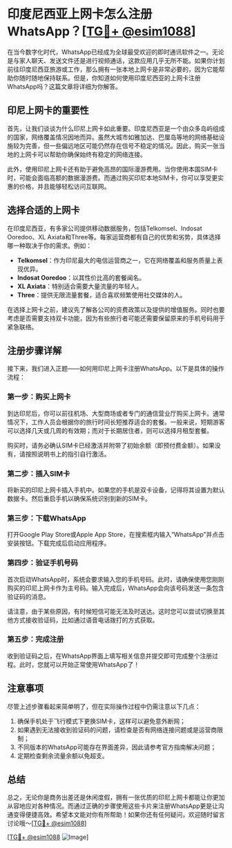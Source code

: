 # 印度尼西亚上网卡怎么注册WhatsApp？[[TG💪+ @esim1088](https://t.me/s/esim1088)]

在当今数字化时代，WhatsApp已经成为全球最受欢迎的即时通讯软件之一。无论是与家人聊天、发送文件还是进行视频通话，这款应用几乎无所不能。如果你计划前往印度尼西亚旅游或工作，那么拥有一张本地上网卡是非常必要的，因为它能帮助你随时随地保持联系。但是，你知道如何使用印度尼西亚的上网卡注册WhatsApp吗？这篇文章将详细为你解答。

## 印尼上网卡的重要性

首先，让我们谈谈为什么印尼上网卡如此重要。印度尼西亚是一个由众多岛屿组成的国家，网络覆盖情况因地而异。虽然大城市如雅加达、巴厘岛等地的网络基础设施较为完善，但一些偏远地区可能仍然存在信号不稳定的情况。因此，购买一张当地的上网卡可以帮助你确保始终有稳定的网络连接。

此外，使用印尼上网卡还有助于避免高昂的国际漫游费用。当你使用本国SIM卡时，可能会面临高额的数据漫游费。而通过购买印尼本地SIM卡，你可以享受更实惠的价格，并且能够轻松访问互联网。

## 选择合适的上网卡

在印度尼西亚，有多家公司提供移动数据服务，包括Telkomsel、Indosat Ooredoo、XL Axiata和Three等。每家运营商都有自己的优势和劣势，具体选择哪一种取决于你的需求。例如：

- **Telkomsel**：作为印尼最大的电信运营商之一，它在网络覆盖和服务质量上表现优异。
- **Indosat Ooredoo**：以其性价比高的套餐闻名。
- **XL Axiata**：特别适合需要大量流量的年轻人。
- **Three**：提供无限流量套餐，适合喜欢频繁使用社交媒体的人。

在选择上网卡之前，建议先了解各公司的资费政策以及提供的增值服务。同时也要考虑是否需要支持双卡功能，因为有些旅行者可能还需要保留原来的手机号码用于紧急联络。

## 注册步骤详解

接下来，我们进入正题——如何用印尼上网卡注册WhatsApp。以下是具体的操作流程：

### 第一步：购买上网卡

到达印尼后，你可以前往机场、大型商场或者专门的通信营业厅购买上网卡。通常情况下，工作人员会根据你的旅行时间长短推荐适合的套餐。一般来说，短期游客可以选择几天或几周的有效期；而对于长期居住者，则可以选择月租型套餐。

购买时，请务必确认SIM卡已经激活并附带了初始余额（即预付费金额）。如果没有，请按照说明书上的指引自行激活。

### 第二步：插入SIM卡

将新买的印尼上网卡插入手机中。如果您的手机是双卡设备，记得将其设置为默认数据卡。然后重启手机以确保系统识别到新的SIM卡。

### 第三步：下载WhatsApp

打开Google Play Store或Apple App Store，在搜索框内输入“WhatsApp”并点击安装按钮。下载完成后启动应用程序。

### 第四步：验证手机号码

首次启动WhatsApp时，系统会要求输入您的手机号码。此时，请确保使用您刚刚购买的印尼上网卡作为主号码。输入完成后，WhatsApp会向该号码发送一条包含验证码的消息。

请注意，由于某些原因，有时候短信可能无法及时送达。这时您可以尝试切换至其他方式接收验证码，比如通过语音电话拨打的方式获取。

### 第五步：完成注册

收到验证码之后，在WhatsApp界面上填写相关信息并提交即可完成整个注册过程。此时，您就可以开始正常使用WhatsApp了！

## 注意事项

尽管上述步骤看起来简单明了，但在实际操作过程中仍需注意以下几点：

1. 确保手机处于飞行模式下更换SIM卡，这样可以避免意外断网；
2. 如果遇到无法接收到验证码的问题，请检查是否有网络连接问题或是运营商限制；
3. 不同版本的WhatsApp可能存在界面差异，因此请参考官方指南解决问题；
4. 定期检查剩余流量余额以免超支。

## 总结

总之，无论你是商务出差还是休闲度假，拥有一张优质的印尼上网卡都能让你更加从容地应对各种情况。而通过正确的步骤使用这些卡片来注册WhatsApp更是让沟通变得便捷高效。希望本文能对你有所帮助！如果你还有任何疑问，欢迎随时留言讨论哦～[[TG💪+ @esim1088](https://t.me/s/esim1088)]

[[TG💪+ @esim1088](https://t.me/s/esim1088) ![Image](https://i.postimg.cc/4NQfJmqS/Snipaste-2025-05-13-00-14-12.png)]